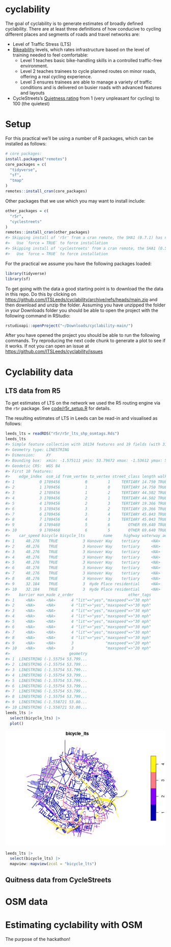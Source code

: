 
<!-- README.md is generated from README.Rmd. Please edit that file -->

# cyclability

<!-- badges: start -->
<!-- badges: end -->

The goal of cyclability is to generate estimates of broadly defined
cyclability. There are at least three definitions of how conducive to
cycling different places and segments of roads and travel networks are:

- Level of Traffic Stress (LTS)
- [Bikeability](https://www.britishcycling.org.uk/cycletraining/article/ct20110111-cycletraining-What-is-Bikeability-0)
  levels, which rates infrastructure based on the level of training
  needed to feel comfortable:
  - Level 1 teaches basic bike-handling skills in a controlled
    traffic-free environment.
  - Level 2 teaches trainees to cycle planned routes on minor roads,
    offering a real cycling experience.
  - Level 3 ensures trainees are able to manage a variety of traffic
    conditions and is delivered on busier roads with advanced features
    and layouts
- CycleStreets’s [Quietness
  rating](https://www.cyclestreets.net/help/journey/howitworks/#quietness)
  from 1 (very unpleasant for cycling) to 100 (the quietest)

# Setup

For this practical we’ll be using a number of R packages, which can be
installed as follows:

``` r
# core packages:
install.packages("remotes")
core_packages = c(
  "tidyverse",
  "sf",
  "tmap"
)
remotes::install_cran(core_packages)
```

Other packages that we use which you may want to install include:

``` r
other_packages = c(
  "r5r",
  "cyclestreets"
)
remotes::install_cran(other_packages)
#> Skipping install of 'r5r' from a cran remote, the SHA1 (0.7.1) has not changed since last install.
#>   Use `force = TRUE` to force installation
#> Skipping install of 'cyclestreets' from a cran remote, the SHA1 (0.5.3) has not changed since last install.
#>   Use `force = TRUE` to force installation
```

For the practical we assume you have the following packages loaded:

``` r
library(tidyverse)
library(sf)
```

To get going with the data a good starting point is to download the the
data in this repo. Do this by clicking on
<https://github.com/ITSLeeds/cyclability/archive/refs/heads/main.zip>
and then download and unzip the folder. Assuming you have unzipped the
folder in your Downloads folder you should be able to open the project
with the following command in RStudio:

``` r
rstudioapi::openProject("~/Downloads/cyclability-main/")
```

After you have opened the project you should be able to run the
following commands. Try reproducing the next code chunk to generate a
plot to see if it works. If not you can open an issue at
<https://github.com/ITSLeeds/cyclability/issues>

# Cyclability data

## LTS data from R5

To get estimates of LTS on the network we used the R5 routing engine via
the `r5r` package. See [code/r5r_setup.R](code/r5r_setup.R) for details.

The resulting estimates of LTS in Leeds can be read-in and visualised as
follows:

``` r
leeds_lts = readRDS("r5r/r5r_lts_shp_osmtags.Rds")
leeds_lts
#> Simple feature collection with 10134 features and 19 fields (with 312 geometries empty)
#> Geometry type: LINESTRING
#> Dimension:     XY
#> Bounding box:  xmin: -1.575111 ymin: 53.79672 xmax: -1.53612 ymax: 53.81871
#> Geodetic CRS:  WGS 84
#> First 10 features:
#>    edge_index  osm_id from_vertex to_vertex street_class length walk  car
#> 1           0 1709456           0         1     TERTIARY 14.750 TRUE TRUE
#> 2           1 1709456           1         0     TERTIARY 14.750 TRUE TRUE
#> 3           2 1709456           1         2     TERTIARY 44.502 TRUE TRUE
#> 4           3 1709456           2         1     TERTIARY 44.502 TRUE TRUE
#> 5           4 1709456           2         3     TERTIARY 19.366 TRUE TRUE
#> 6           5 1709456           3         2     TERTIARY 19.366 TRUE TRUE
#> 7           6 1709456           3         4     TERTIARY 45.043 TRUE TRUE
#> 8           7 1709456           4         3     TERTIARY 45.043 TRUE TRUE
#> 9           8 1709460           5         6        OTHER 69.640 TRUE TRUE
#> 10          9 1709460           6         5        OTHER 69.640 TRUE TRUE
#>    car_speed bicycle bicycle_lts        name     highway waterway aerialway
#> 1     48.276    TRUE           3 Hanover Way    tertiary     <NA>      <NA>
#> 2     48.276    TRUE           3 Hanover Way    tertiary     <NA>      <NA>
#> 3     48.276    TRUE           3 Hanover Way    tertiary     <NA>      <NA>
#> 4     48.276    TRUE           3 Hanover Way    tertiary     <NA>      <NA>
#> 5     48.276    TRUE           3 Hanover Way    tertiary     <NA>      <NA>
#> 6     48.276    TRUE           3 Hanover Way    tertiary     <NA>      <NA>
#> 7     48.276    TRUE           3 Hanover Way    tertiary     <NA>      <NA>
#> 8     48.276    TRUE           3 Hanover Way    tertiary     <NA>      <NA>
#> 9     32.184    TRUE           3  Hyde Place residential     <NA>      <NA>
#> 10    32.184    TRUE           3  Hyde Place residential     <NA>      <NA>
#>    barrier man_made z_order                        other_tags
#> 1     <NA>     <NA>       4 "lit"=>"yes","maxspeed"=>"30 mph"
#> 2     <NA>     <NA>       4 "lit"=>"yes","maxspeed"=>"30 mph"
#> 3     <NA>     <NA>       4 "lit"=>"yes","maxspeed"=>"30 mph"
#> 4     <NA>     <NA>       4 "lit"=>"yes","maxspeed"=>"30 mph"
#> 5     <NA>     <NA>       4 "lit"=>"yes","maxspeed"=>"30 mph"
#> 6     <NA>     <NA>       4 "lit"=>"yes","maxspeed"=>"30 mph"
#> 7     <NA>     <NA>       4 "lit"=>"yes","maxspeed"=>"30 mph"
#> 8     <NA>     <NA>       4 "lit"=>"yes","maxspeed"=>"30 mph"
#> 9     <NA>     <NA>       3              "maxspeed"=>"20 mph"
#> 10    <NA>     <NA>       3              "maxspeed"=>"20 mph"
#>                          geometry
#> 1  LINESTRING (-1.55754 53.799...
#> 2  LINESTRING (-1.55754 53.799...
#> 3  LINESTRING (-1.55754 53.799...
#> 4  LINESTRING (-1.55754 53.799...
#> 5  LINESTRING (-1.55754 53.799...
#> 6  LINESTRING (-1.55754 53.799...
#> 7  LINESTRING (-1.55754 53.799...
#> 8  LINESTRING (-1.55754 53.799...
#> 9  LINESTRING (-1.558721 53.80...
#> 10 LINESTRING (-1.558721 53.80...
leeds_lts |> 
  select(bicycle_lts) |> 
  plot()
```

![](README_files/figure-gfm/unnamed-chunk-4-1.png)<!-- -->

``` r
leeds_lts |> 
  select(bicycle_lts) |> 
  mapview::mapview(zcol = "bicycle_lts")
```

## Quitness data from CycleStreets

# OSM data

# Estimating cyclability with OSM

The purpose of the hackathon!
